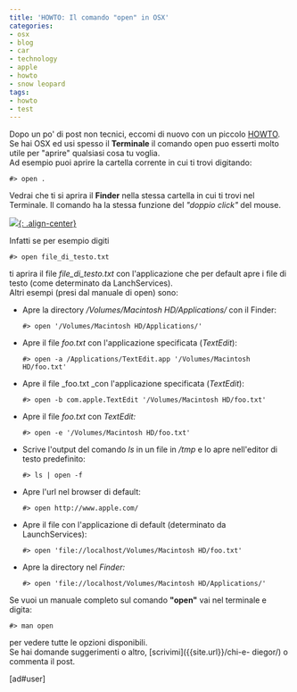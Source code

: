 ```yaml
---
title: 'HOWTO: Il comando "open" in OSX'
categories:
- osx
- blog
- car
- technology
- apple
- howto
- snow leopard
tags:
- howto
- test
---
```

Dopo un po' di post non tecnici, eccomi di nuovo con un piccolo
[HOWTO]({{site.url}}/howtos/). Se hai OSX ed usi spesso il
**Terminale** il comando open puo esserti molto utile per "aprire" qualsiasi
cosa tu voglia.  
Ad esempio puoi aprire la cartella corrente in cui ti trovi digitando:

    
    
    #> open .

  
Vedrai che ti si aprira il **Finder** nella stessa cartella in cui ti trovi
nel Terminale. Il comando ha la stessa funzione del _"doppio click"_ del
mouse.

[![]({{site.url}}/images/open-osx.png){: .align-center}]({{site.url}}/images/open-osx.png)

  
Infatti se per esempio digiti

    
    
    #> open file_di_testo.txt

  
ti aprira il file _file_di_testo.txt_ con l'applicazione che per default apre
i file di testo (come determinato da LanchServices).  
Altri esempi (presi dal manuale di open) sono:

  * Apre la directory _/Volumes/Macintosh HD/Applications/_ con il Finder: 
    
        #> open '/Volumes/Macintosh HD/Applications/'

  

  * Apre il file _foo.txt_ con l'applicazione specificata (_TextEdit_): 
    
        #> open -a /Applications/TextEdit.app '/Volumes/Macintosh HD/foo.txt'

  

  * Apre il file _foo.txt _con l'applicazione specificata (_TextEdit_): 
    
        #> open -b com.apple.TextEdit '/Volumes/Macintosh HD/foo.txt'

  

  * Apre il file _foo.txt_ con _TextEdit:_
    
        #> open -e '/Volumes/Macintosh HD/foo.txt'

  

  * Scrive l'output del comando _ls_ in un file in _/tmp_ e lo apre nell'editor di testo predefinito: 
    
        #> ls | open -f

  

  * Apre l'url nel browser di default: 
    
        #> open http://www.apple.com/

  

  * Apre il file con l'applicazione di default (determinato da LaunchServices): 
    
        #> open 'file://localhost/Volumes/Macintosh HD/foo.txt'

  

  * Apre la directory nel _Finder:_
    
        #> open 'file://localhost/Volumes/Macintosh HD/Applications/'

  

  

  
Se vuoi un manuale completo sul comando **"open"** vai nel terminale e digita:

    
    
    #> man open

  
per vedere tutte le opzioni disponibili.  
Se hai domande suggerimenti o altro, [scrivimi]({{site.url}}/chi-e-
diegor/) o commenta il post.

[ad#user]

